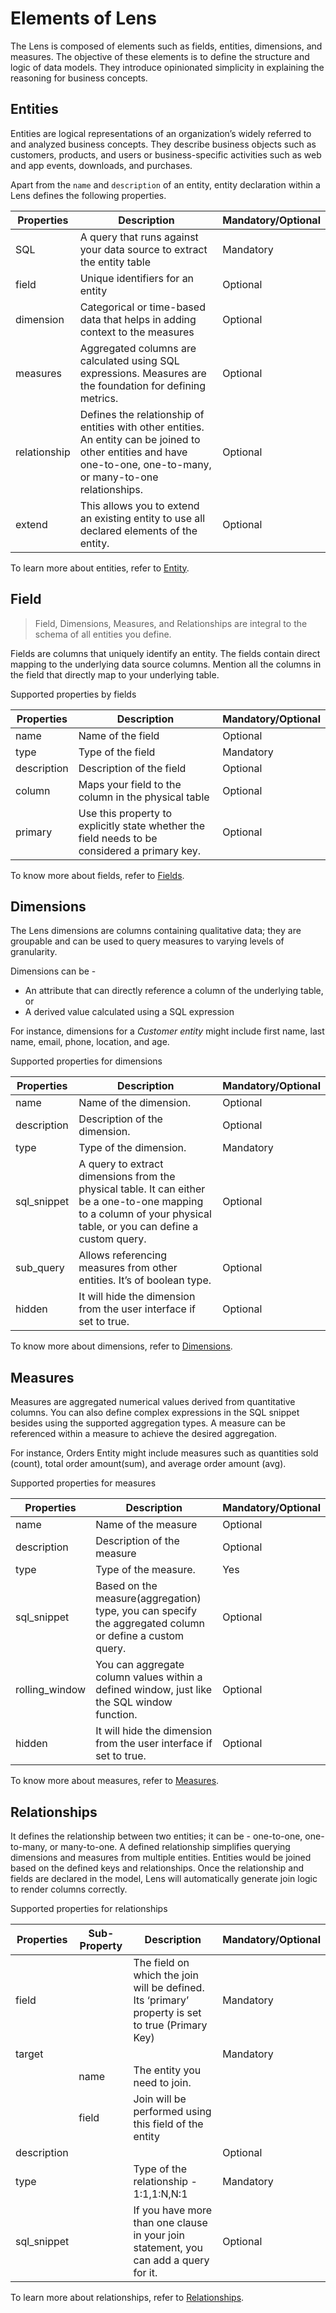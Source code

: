 # Elements of Lens

The Lens is composed of elements such as fields, entities, dimensions, and measures. The objective of these elements is to define the structure and logic of data models. They introduce opinionated simplicity in explaining the reasoning for business concepts.

## Entities

Entities are logical representations of an organization’s widely referred to and analyzed business concepts. They describe business objects such as customers, products, and users or business-specific activities such as web and app events, downloads, and purchases. 

Apart from the `name` and `description` of an entity, entity declaration within a Lens defines the following properties. 

| Properties | Description | Mandatory/Optional |
| --- | --- | --- |
| SQL | A query that runs against your data source to extract the entity table | Mandatory |
| field | Unique identifiers for an entity | Optional |
| dimension | Categorical or time-based data that helps in adding context to the measures | Optional |
| measures | Aggregated columns are calculated using SQL expressions. Measures are the foundation for defining metrics. | Optional |
| relationship | Defines the relationship of entities with other entities. An entity can be joined to other entities and have one-to-one, one-to-many, or many-to-one relationships. | Optional |
| extend | This allows you to extend an existing entity to use all declared elements of the entity. | Optional |

To learn more about entities, refer to
[Entity](./Entity.md).

## Field

> Field, Dimensions, Measures, and Relationships are integral to the schema of all entities you define.
> 

Fields are columns that uniquely identify an entity. The fields contain direct mapping to the underlying data source columns. Mention all the columns in the field that directly map to your underlying table. 

Supported properties by fields

| Properties | Description | Mandatory/Optional |
| --- | --- | --- |
| name | Name of the field | Optional |
| type | Type of the field | Mandatory |
| description | Description of the field | Optional |
| column | Maps your field to the column in the physical table | Optional |
| primary | Use this property to explicitly state whether the field needs to be considered a primary key. | Optional |

To know more about fields, refer to
[Fields](./Fields.md).

## Dimensions

The Lens dimensions are columns containing qualitative data; they are groupable and can be used to query measures to varying levels of granularity. 

Dimensions can be - 

- An attribute that can directly reference a column of the underlying table, or
- A derived value calculated using a SQL expression

For instance, dimensions for a *Customer entity* might include first name, last name, email, phone, location, and age. 

Supported properties for dimensions

| Properties | Description | Mandatory/Optional |
| --- | --- | --- |
| name | Name of the dimension. | Optional |
| description | Description of the dimension. | Optional |
| type | Type of the dimension.| Mandatory |
| sql_snippet | A query to extract dimensions from the physical table. It can either be a one-to-one mapping to a column of your physical table, or you can define a custom query. | Optional |
| sub_query | Allows referencing measures from other entities. It’s of boolean type. | Optional |
| hidden | It will hide the dimension from the user interface if set to true. | Optional |

To know more about dimensions, refer to
[Dimensions](./Dimensions.md).

## Measures

Measures are aggregated numerical values derived from quantitative columns. You can also define complex expressions in the SQL snippet besides using the supported aggregation types. A measure can be referenced within a measure to achieve the desired aggregation.

For instance, Orders Entity might include measures such as quantities sold (count), total order amount(sum), and average order amount (avg).

Supported properties for measures

| Properties | Description | Mandatory/Optional |
| --- | --- | --- |
| name | Name of the measure | Optional |
| description | Description of the measure | Optional |
| type | Type of the measure.  | Yes |
| sql_snippet | Based on the measure(aggregation) type, you can specify the aggregated column or define a custom query. | Optional |
| rolling_window | You can aggregate column values within a defined window, just like the SQL window function. | Optional |
| hidden | It will hide the dimension from the user interface if set to true. | Optional |

To know more about measures, refer to
[Measures](./Measures.md).

## Relationships

It defines the relationship between two entities; it can be - one-to-one, one-to-many, or many-to-one. A defined relationship simplifies querying dimensions and measures from multiple entities. Entities would be joined based on the defined keys and relationships. Once the relationship and fields are declared in the model, Lens will automatically generate join logic to render columns correctly. 

Supported properties for relationships

| Properties | Sub-Property | Description | Mandatory/Optional |
| --- | --- | --- | --- |
| field |  | The field on which the join will be defined. Its ‘primary’ property is set to true (Primary Key) | Mandatory |
| target |  |  | Mandatory |
|  | name | The entity you need to join. |  |
|  | field | Join will be performed using this field of the entity |  |
| description |  |  | Optional |
| type |  | Type of the relationship - 1:1,1:N,N:1 | Mandatory |
| sql_snippet |  | If you have more than one clause in your join statement, you can add a query for it. | Optional |

To learn more about relationships, refer to
[Relationships](./Relationships.md).